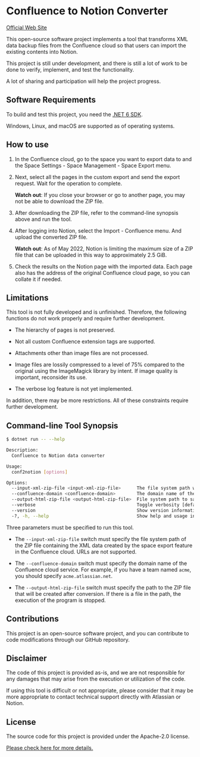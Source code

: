 # Confluence to Notion Converter

[Official Web Site](https://devsisters.github.io/confluence-to-notion-converter/)

This open-source software project implements a tool that transforms XML data backup files from the Confluence cloud so that users can import the existing contents into Notion.

This project is still under development, and there is still a lot of work to be done to verify, implement, and test the functionality.

A lot of sharing and participation will help the project progress.

## Software Requirements

To build and test this project, you need the [.NET 6 SDK](https://dot.net/).

Windows, Linux, and macOS are supported as of operating systems.

## How to use

1. In the Confluence cloud, go to the space you want to export data to and the Space Settings - Space Management - Space Export menu.

1. Next, select all the pages in the custom export and send the export request. Wait for the operation to complete.

   **Watch out**: If you close your browser or go to another page, you may not be able to download the ZIP file.

1. After downloading the ZIP file, refer to the command-line synopsis above and run the tool.

1. After logging into Notion, select the Import - Confluence menu. And upload the converted ZIP file.

   **Watch out**: As of May 2022, Notion is limiting the maximum size of a ZIP file that can be uploaded in this way to approximately 2.5 GiB.

1. Check the results on the Notion page with the imported data. Each page also has the address of the original Confluence cloud page, so you can collate it if needed.

## Limitations

This tool is not fully developed and is unfinished. Therefore, the following functions do not work properly and require further development.

- The hierarchy of pages is not preserved.

- Not all custom Confluence extension tags are supported.

- Attachments other than image files are not processed.

- Image files are lossily compressed to a level of 75% compared to the original using the ImageMagick library by intent. If image quality is important, reconsider its use.

- The verbose log feature is not yet implemented.

In addition, there may be more restrictions. All of these constraints require further development.

## Command-line Tool Synopsis

```bash
$ dotnet run -- --help

Description:
  Confluence to Notion data converter

Usage:
  conf2notion [options]

Options:
  --input-xml-zip-file <input-xml-zip-file>      The file system path where the ZIP file in XML format created by the Confluence Space export function is stored.
  --confluence-domain <confluence-domain>        The domain name of the Confluence cloud service (e.g., acme.atlassian.net).
  --output-html-zip-file <output-html-zip-file>  File system path to save the converted ZIP file.
  --verbose                                      Toggle verbosity [default: False]
  --version                                      Show version information
  -?, -h, --help                                 Show help and usage information
```

Three parameters must be specified to run this tool.

- The `--input-xml-zip-file` switch must specify the file system path of the ZIP file containing the XML data created by the space export feature in the Confluence cloud. URLs are not supported.

- The `--confluence-domain` switch must specify the domain name of the Confluence cloud service. For example, if you have a team named `acme`, you should specify `acme.atlassian.net`.

- The `--output-html-zip-file` switch must specify the path to the ZIP file that will be created after conversion. If there is a file in the path, the execution of the program is stopped.

## Contributions

This project is an open-source software project, and you can contribute to code modifications through our GitHub repository.

## Disclaimer

The code of this project is provided as-is, and we are not responsible for any damages that may arise from the execution or utilization of the code.

If using this tool is difficult or not appropriate, please consider that it may be more appropriate to contact technical support directly with Atlassian or Notion.

## License

The source code for this project is provided under the Apache-2.0 license.

[Please check here for more details.](LICENSE.txt)
